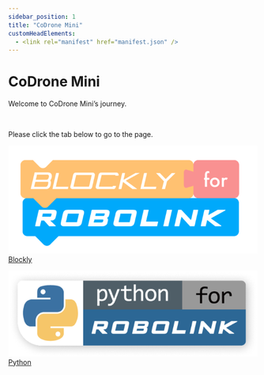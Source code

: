 ```yaml
---
sidebar_position: 1
title: "CoDrone Mini"
customHeadElements:
  - <link rel="manifest" href="manifest.json" />
---
```


<div className='docs_title'>
  <h1>CoDrone Mini</h1>
</div>

<div className='level1_body'>

Welcome to CoDrone Mini’s journey.

<br />

Please click the tab below to go to the page.   

<div className='level_image_column'>

  [![blockly](/img/CDM/new-Blockly-logo.png)](/docs/CoDroneMini/Blockly/)
  [Blockly](/docs/CoDroneMini/Blockly/)

  [![python](/img/CDM/Python-logo.png)](/docs/CoDroneMini/Python/)
  [Python](/docs/CoDroneMini/Python/)



</div>

<div id='blank'></div>

</div>